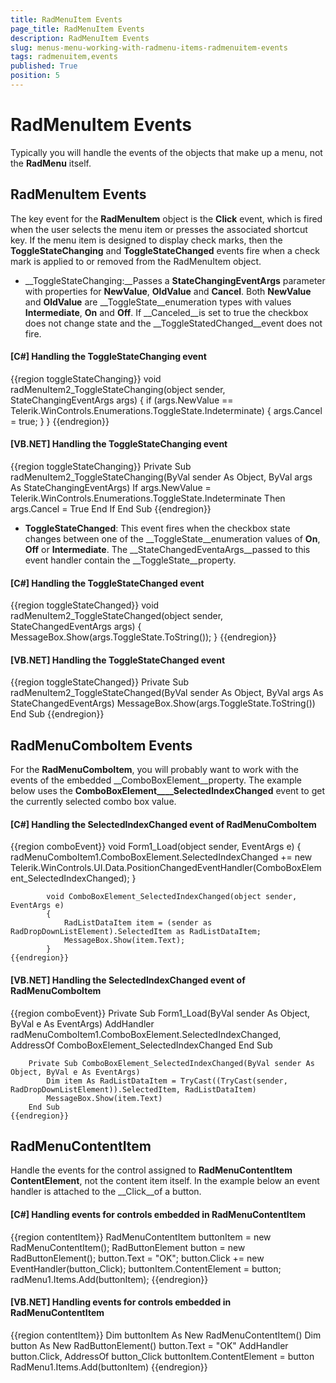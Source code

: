 ```yaml
---
title: RadMenuItem Events
page_title: RadMenuItem Events
description: RadMenuItem Events
slug: menus-menu-working-with-radmenu-items-radmenuitem-events
tags: radmenuitem,events
published: True
position: 5
---
```


# RadMenuItem Events



Typically you will handle the events of the objects that make up a menu, not the __RadMenu__ itself.

## RadMenuItem Events

The key event for the __RadMenuItem__ object is the
        __Click__ event, which is fired when the user selects the menu item 
        or presses the associated shortcut key. If the menu item is designed to display check marks, 
        then the __ToggleStateChanging__ and __ToggleStateChanged__ 
        events fire when a check mark is applied to or removed from the RadMenuItem object.

* __ToggleStateChanging:__Passes a __StateChangingEventArgs__ parameter with properties for __NewValue__, 
            __OldValue__ and __Cancel__.
            Both __NewValue__ and __OldValue__ are 
            __ToggleState__enumeration types with values __Intermediate__, __On__ and __Off__. 
            If __Canceled__is set to true the checkbox does not change state
            and the __ToggleStatedChanged__event does not fire.
            

#### __[C#] Handling the ToggleStateChanging event__

{{region toggleStateChanging}}
	        void radMenuItem2_ToggleStateChanging(object sender, StateChangingEventArgs args)
	        {
	            if (args.NewValue == Telerik.WinControls.Enumerations.ToggleState.Indeterminate)
	            {
	                args.Cancel = true;
	            }
	        }
	{{endregion}}



#### __[VB.NET] Handling the ToggleStateChanging event__

{{region toggleStateChanging}}
	    Private Sub radMenuItem2_ToggleStateChanging(ByVal sender As Object, ByVal args As StateChangingEventArgs)
	        If args.NewValue = Telerik.WinControls.Enumerations.ToggleState.Indeterminate Then
	            args.Cancel = True
	        End If
	    End Sub
	{{endregion}}



* __ToggleStateChanged__: This event fires when the checkbox state changes
            between one of the __ToggleState__enumeration values of 
            __On__, __Off__ or __Intermediate__.
            The __StateChangedEventaArgs__passed to this event handler contain the
            __ToggleState__property.
            

#### __[C#] Handling the ToggleStateChanged event__

{{region toggleStateChanged}}
	        void radMenuItem2_ToggleStateChanged(object sender, StateChangedEventArgs args)
	        {
	            MessageBox.Show(args.ToggleState.ToString());
	        }
	{{endregion}}



#### __[VB.NET] Handling the ToggleStateChanged event__

{{region toggleStateChanged}}
	    Private Sub radMenuItem2_ToggleStateChanged(ByVal sender As Object, ByVal args As StateChangedEventArgs)
	        MessageBox.Show(args.ToggleState.ToString())
	    End Sub
	{{endregion}}



## RadMenuComboItem Events

For the __RadMenuComboItem__, you will probably want to work with the events of the embedded __ComboBoxElement__property. The example below uses the __ComboBoxElement____SelectedIndexChanged__ event to get the currently selected combo box value.

#### __[C#] Handling the SelectedIndexChanged event of RadMenuComboItem__

{{region comboEvent}}
	        void Form1_Load(object sender, EventArgs e)
	        {
	            radMenuComboItem1.ComboBoxElement.SelectedIndexChanged += new Telerik.WinControls.UI.Data.PositionChangedEventHandler(ComboBoxElement_SelectedIndexChanged);
	        }
	
	        void ComboBoxElement_SelectedIndexChanged(object sender, EventArgs e)
	        {
	            RadListDataItem item = (sender as RadDropDownListElement).SelectedItem as RadListDataItem;
	            MessageBox.Show(item.Text);
	        }
	{{endregion}}



#### __[VB.NET] Handling the SelectedIndexChanged event of RadMenuComboItem__

{{region comboEvent}}
	    Private Sub Form1_Load(ByVal sender As Object, ByVal e As EventArgs)
	        AddHandler radMenuComboItem1.ComboBoxElement.SelectedIndexChanged, AddressOf ComboBoxElement_SelectedIndexChanged
	    End Sub
	
	    Private Sub ComboBoxElement_SelectedIndexChanged(ByVal sender As Object, ByVal e As EventArgs)
	        Dim item As RadListDataItem = TryCast((TryCast(sender, RadDropDownListElement)).SelectedItem, RadListDataItem)
	        MessageBox.Show(item.Text)
	    End Sub
	{{endregion}}



## RadMenuContentItem

Handle the events for the control assigned to __RadMenuContentItem ContentElement__, not the content item itself. In the example below an event handler is attached to the __Click__of a button.

#### __[C#] Handling events for controls embedded in RadMenuContentItem__

{{region contentItem}}
	            RadMenuContentItem buttonItem = new RadMenuContentItem();
	            RadButtonElement button = new RadButtonElement();
	            button.Text = "OK";
	            button.Click += new EventHandler(button_Click);
	            buttonItem.ContentElement = button;
	            radMenu1.Items.Add(buttonItem);
	{{endregion}}



#### __[VB.NET] Handling events for controls embedded in RadMenuContentItem__

{{region contentItem}}
	        Dim buttonItem As New RadMenuContentItem()
	        Dim button As New RadButtonElement()
	        button.Text = "OK"
	        AddHandler button.Click, AddressOf button_Click
	        buttonItem.ContentElement = button
	        RadMenu1.Items.Add(buttonItem)
	{{endregion}}


